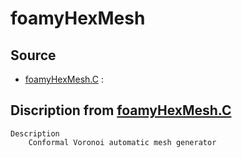 # foamyHexMesh

## Source

- [foamyHexMesh.C](foamyHexMesh.C) : 


## Discription from [foamyHexMesh.C](foamyHexMesh.C)

```
Description
    Conformal Voronoi automatic mesh generator


```

